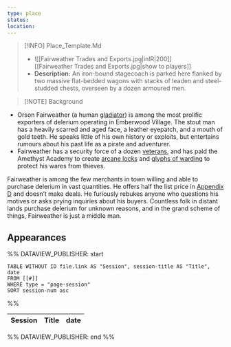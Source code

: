 ```yaml
---
type: place
status: 
location:
---
```


>[!INFO] Place_Template.Md
>- ![[Fairweather Trades and Exports.jpg|inlR|200]]
<br/> [[Fairweather Trades and Exports.jpg|show to players]]
> - **Description:** An iron-bound stagecoach is parked here flanked by two massive flat-bedded wagons with stacks of leaden and steel-studded chests, overseen by a dozen armoured men. 

>[!NOTE] Background
- Orson Fairweather (a human [gladiator](https://www.dndbeyond.com/monsters/16903-gladiator)) is among the most prolific exporters of delerium operating in Emberwood Village. The stout man has a heavily scarred and aged face, a leather eyepatch, and a mouth of gold teeth. He speaks little of his own history or exploits, but entertains rumours about his past life as a pirate and adventurer.
- Fairweather has a security force of a dozen [veterans](https://www.dndbeyond.com/monsters/17045-veteran), and has paid the Amethyst Academy to create [arcane locks](https://www.dndbeyond.com/spells/2003-arcane-lock) and [glyphs of warding](https://www.dndbeyond.com/spells/2125-glyph-of-warding) to protect his wares from thieves.

Fairweather is among the few merchants in town willing and able to purchase delerium in vast quantities. He offers half the list price in [Appendix D](https://www.dndbeyond.com/sources/dodr/delerium-magic-spells#Delerium) and doesn’t make deals. He furiously rebukes anyone who questions his motives or asks prying inquiries about his buyers. Countless folk in distant lands purchase delerium for unknown reasons, and in the grand scheme of things, Fairweather is just a middle man.

## Appearances

%% DATAVIEW_PUBLISHER: start
```dataview
TABLE WITHOUT ID file.link AS "Session", session-title AS "Title", date
FROM [[#]]
WHERE type = "page-session"
SORT session-num asc
```
%%

| Session | Title | date |
| ------- | ----- | ---- |

%% DATAVIEW_PUBLISHER: end %%